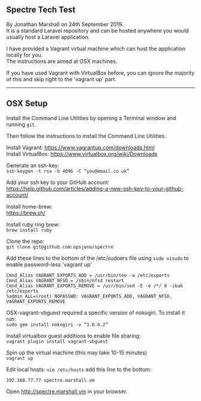 ## Spectre Tech Test

By Jonathan Marshall on 24th September 2019.  
It is a standard Laravel repository and can be hosted anywhere you would usually host a Laravel application.  

I have provided a Vagrant virtual machine which can host the application locally for you.  
The instructions are aimed at OSX machines.  

If you have used Vagrant with VirtualBox before, you can ignore the majority of this and skip right to the 'vagrant up' part.

---
OSX Setup
---

Install the Command Line Utilities by opening a Terminal window and running `git`.

Then follow the instructions to install the Command Line Utilities.

Install Vagrant: https://www.vagrantup.com/downloads.html  
Install VirtualBox: https://www.virtualbox.org/wiki/Downloads

Generate an ssh-key:  
`ssh-keygen -t rsa -b 4096 -C “you@email.co.uk”`

Add your ssh key to your GitHub account:  
https://help.github.com/articles/adding-a-new-ssh-key-to-your-github-account/

Install home-brew:  
https://brew.sh/

Install ruby ring brew:  
`brew install ruby`
 
Clone the repo:  
`git clone git@github.com:opsjono/spectre`

Add these lines to the bottom of the /etc/sudoers file using `sudo visudo` to enable password-less 'vagrant up'
```
Cmnd_Alias VAGRANT_EXPORTS_ADD = /usr/bin/tee -a /etc/exports
Cmnd_Alias VAGRANT_NFSD = /sbin/nfsd restart
Cmnd_Alias VAGRANT_EXPORTS_REMOVE = /usr/bin/sed -E -e /*/ d -ibak /etc/exports
%admin ALL=(root) NOPASSWD: VAGRANT_EXPORTS_ADD, VAGRANT_NFSD, VAGRANT_EXPORTS_REMOVE
```

OSX-vagrant-vbguest required a specific version of nokogiri. To install it run:  
`sudo gem install nokogiri -v “1.6.6.2”`

Install virtualbox guest additions to enable file sharing:  
`vagrant plugin install vagrant-vbguest`

Spin up the virtual machine (this may take 10-15 minutes)  
`vagrant up`

Edit local hosts: `vim /etc/hosts` add this line to the bottom:
```
192.168.77.77 spectre.marshall.vm
```

Open http://spectre.marshall.vm in your browser.  